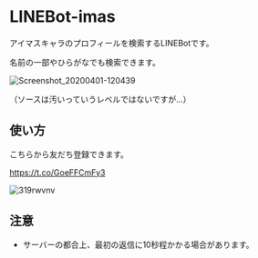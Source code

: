 # LINEBot-imas

アイマスキャラのプロフィールを検索するLINEBotです。

名前の一部やひらがなでも検索できます。

![Screenshot_20200401-120439](https://user-images.githubusercontent.com/44780846/78095222-5f475d80-7411-11ea-8ac4-65a9e22cbee6.png)

（ソースは汚いっていうレベルではないですが…）

## 使い方

こちらから友だち登録できます。

https://t.co/GoeFFCmFy3

![319rwvnv](https://user-images.githubusercontent.com/44780846/78094124-bac41c00-740e-11ea-9c0c-0a3704e44e31.png)

## 注意

- サーバーの都合上、最初の返信に10秒程かかる場合があります。
